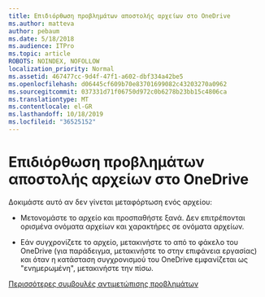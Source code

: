 ```yaml
---
title: Επιδιόρθωση προβλημάτων αποστολής αρχείων στο OneDrive
ms.author: matteva
author: pebaum
ms.date: 5/18/2018
ms.audience: ITPro
ms.topic: article
ROBOTS: NOINDEX, NOFOLLOW
localization_priority: Normal
ms.assetid: 467477cc-9d4f-47f1-a602-dbf334a42be5
ms.openlocfilehash: d06445cf609b70e83701699082c43203270a0962
ms.sourcegitcommit: 037331d71f06750d972c0b6278b23bb15c4806ca
ms.translationtype: MT
ms.contentlocale: el-GR
ms.lasthandoff: 10/18/2019
ms.locfileid: "36525152"
---
```

# <a name="fix-problems-uploading-files-to-onedrive"></a>Επιδιόρθωση προβλημάτων αποστολής αρχείων στο OneDrive

Δοκιμάστε αυτό αν δεν γίνεται μεταφόρτωση ενός αρχείου:
  
- Μετονομάστε το αρχείο και προσπαθήστε ξανά. Δεν επιτρέπονται ορισμένα ονόματα αρχείων και χαρακτήρες σε ονόματα αρχείων. 
    
- Εάν συγχρονίζετε το αρχείο, μετακινήστε το από το φάκελο του OneDrive (για παράδειγμα, μετακινήστε το στην επιφάνεια εργασίας) και όταν η κατάσταση συγχρονισμού του OneDrive εμφανίζεται ως "ενημερωμένη", μετακινήστε την πίσω. 
    
[Περισσότερες συμβουλές αντιμετώπισης προβλημάτων](https://go.microsoft.com/fwlink/?linkid=873155)
  

